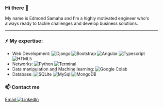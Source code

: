 ### Hi there 👋

<!--
**EdySamaha/EdySamaha** is a ✨ _special_ ✨ repository because its `README.md` (this file) appears on your GitHub profile.

Here are some ideas to get you started:

- 🔭 I’m currently working on ...
- 🌱 I’m currently learning ...
- 👯 I’m looking to collaborate on ...
- 🤔 I’m looking for help with ...
- 💬 Ask me about ...
- 📫 How to reach me: ...
- 😄 Pronouns: ...
- ⚡ Fun fact: ...
-->

My name is Edmond Samaha and I'm a highly motivated engineer who's always ready to tackle challenges and develop business solutions.

---

### ⚡ My expertise:
- Web Development: <img alt="Django" src="https://img.shields.io/badge/Django-20663d?logo=django&logoColor=white&style=flat"/> <img alt="Bootstrap" src="https://img.shields.io/badge/Bootstrap-6610E9?logo=bootstrap&logoColor=white&style=flat"/> <img alt="Angular" src="https://img.shields.io/badge/Angular-cf1d2f?logo=angular&logoColor=white&style=flat"/> <img alt="Typescript" src="https://img.shields.io/badge/Typescript-1a6bc7?logo=typescript&logoColor=white&style=flat"/> <img alt="HTML5" src="https://img.shields.io/badge/HTML5-E34F26?logo=html5&logoColor=white&style=flat"/> 
- Networks: <img alt="Python" src="https://img.shields.io/badge/Python-3776AB?logo=python&logoColor=white&style=flat"/> <img alt="Terminal" src="https://img.shields.io/badge/Linux%20Bash-302f2d?logo=linux&logoColor=white&style&style=for-the-badge"/>
- Data manipulation and Machine learning: <img alt="Google Colab" src="https://img.shields.io/badge/Google%20Colab-fcad03?logo=jupyter&logoColor=white&style&style=for-the-badge"/>
- Database: <img alt="SQLite" src="https://img.shields.io/badge/SQLite-1f5491?logo=sqlite&logoColor=white&style&style=for-the-badge"/> <img alt="MySql" src="https://img.shields.io/badge/MySql-ed8032?logo=mysql&logoColor=white&style&style=for-the-badge"/> <img alt="MongoDB" src="https://img.shields.io/badge/MongoDB-23a63d?logo=mongodb&logoColor=white&style&style=for-the-badge"/>

### 📫 Contact me
<p>
  <a href="mailto:samaha.edy@hotmail.com?subject=Referred from Github page">
    Email
  </a>
    <a href="https://www.linkedin.com/in/edmond-samaha/">
    <img alt="LinkedIn" src="https://img.shields.io/badge/linkedin-0077B5?logo=LinkedIn&logoColor=white&style&style=for-the-badge" />
  </a>
 </p>
